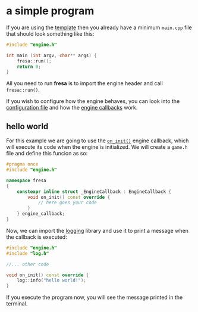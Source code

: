 # a simple program

If you are using the [template](building.md#using-a-template) then you already have a minimum `main.cpp` file that should look something like this:

```cpp
#include "engine.h"

int main (int argv, char** args) {
    fresa::run();
    return 0;
}
```

All you need to run **fresa** is to import the engine header and call `fresa::run()`.

If you wish to configure how the engine behaves, you can look into the [configuration file](../reference/config.md) and how the [engine callbacks](../reference/engine.md#callbacks) work.

## hello world

For this example we are going to use the [`on_init()`](../reference/engine.md#callbacks) engine callback, which will execute its code when the engine is initialized. We will create a `game.h` file and define this funcion as so:

```cpp title="game.h"
#pragma once
#include "engine.h"

namespace fresa
{
    constexpr inline struct _EngineCallback : EngineCallback {
        void on_init() const override {
            // here goes your code
        }
    } engine_callback;
}
```

Now, we can import the [logging](../reference/tools/log.md) library and use it to print a message when the callback is executed:

```cpp title="game.h"
#include "engine.h"
#include "log.h"

//... other code

void on_init() const override {
    log::info("hello world!");
}
```

If you execute the program now, you will see the message printed in the terminal.